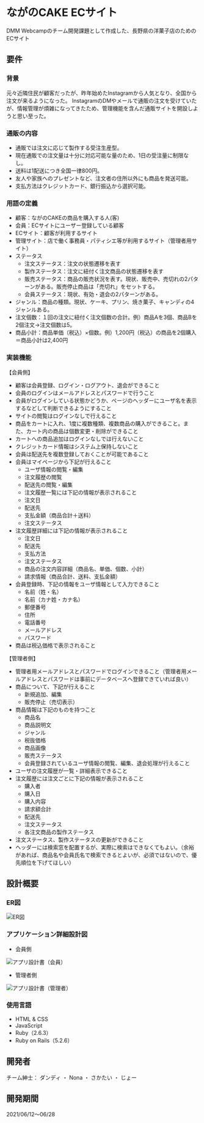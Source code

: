 # ながのCAKE ECサイト

DMM Webcampのチーム開発課題として作成した、長野県の洋菓子店のためのECサイト


## 要件

### 背景
元々近隣住民が顧客だったが、昨年始めたInstagramから人気となり、全国から注文が来るようになった。 InstagramのDMやメールで通販の注文を受けていたが、情報管理が煩雑になってきたため、管理機能を含んだ通販サイトを開設しようと思い至った。

### 通販の内容
* 通販では注文に応じて製作する受注生産型。
* 現在通販での注文量は十分に対応可能な量のため、1日の受注量に制限なし。
* 送料は1配送につき全国一律800円。
* 友人や家族へのプレゼントなど、注文者の住所以外にも商品を発送可能。
* 支払方法はクレジットカード、銀行振込から選択可能。

### 用語の定義
* 顧客：ながのCAKEの商品を購入する人(客)
* 会員：ECサイトにユーザー登録している顧客
* ECサイト：顧客が利用するサイト
* 管理サイト：店で働く事務員・パティシエ等が利用するサイト（管理者用サイト）
* ステータス
  * 注文ステータス：注文の状態遷移を表す
  * 製作ステータス：注文に紐付く注文商品の状態遷移を表す
  * 販売ステータス：商品の販売状況を表す。現状、販売中、売切れの2パターンがある。販売停止商品は「売切れ」をセットする。
  * 会員ステータス：現状、有効・退会の2パターンがある。
* ジャンル：商品の種類。現状、ケーキ、プリン、焼き菓子、キャンディの4ジャンルある。
* 注文個数：１回の注文に紐付く注文個数の合計。例）商品Aを3個、商品Bを2個注文→注文個数は5。
* 商品小計：商品単価（税込）×個数。例）1,200円（税込）の商品を2個購入＝商品小計は2,400円

### 実装機能
【会員側】
* 顧客は会員登録、ログイン・ログアウト、退会ができること
* 会員のログインはメールアドレスとパスワードで行うこと
* 会員がログインしている状態かどうか、ページのヘッダーにユーザ名を表示するなどして判断できるようにすること
* サイトの閲覧はログインなしで行えること
* 商品をカートに入れ、1度に複数種類、複数商品の購入ができること。また、カート内の商品は個数変更・削除ができること
* カートへの商品追加はログインなしでは行えないこと
* クレジットカード情報はシステム上保持しないこと
* 会員は配送先を複数登録しておくことが可能であること
* 会員はマイページから下記が行えること
  * ユーザ情報の閲覧・編集
  * 注文履歴の閲覧
  * 配送先の閲覧・編集
  * 注文履歴一覧には下記の情報が表示されること
  * 注文日
  * 配送先
  * 支払金額（商品合計＋送料）
  * 注文ステータス
* 注文履歴詳細には下記の情報が表示されること
  * 注文日
  * 配送先
  * 支払方法
  * 注文ステータス
  * 商品の注文内容詳細（商品名、単価、個数、小計）
  * 請求情報（商品合計、送料、支払金額）
* 会員登録時、下記の情報をユーザ情報として入力できること
  * 名前（姓・名）
  * 名前（カナ姓・カナ名）
  * 郵便番号
  * 住所
  * 電話番号
  * メールアドレス
  * パスワード
* 商品は税込価格で表示されること

【管理者側】
* 管理者用メールアドレスとパスワードでログインできること（管理者用メールアドレスとパスワードは事前にデータベースへ登録できていれば良い）
* 商品について、下記が行えること
  * 新規追加、編集
  * 販売停止（売切表示）
* 商品情報は下記のものを持つこと
  * 商品名
  * 商品説明文
  * ジャンル
  * 税抜価格
  * 商品画像
  * 販売ステータス
  * 会員登録されているユーザ情報の閲覧、編集、退会処理が行えること
* ユーザの注文履歴が一覧・詳細表示できること
* 注文履歴には注文ごとに下記の情報が表示されること
  * 購入者
  * 購入日
  * 購入内容
  * 請求額合計
  * 配送先
  * 注文ステータス
  * 各注文商品の製作ステータス
* 注文ステータス、製作ステータスの更新ができること
* ヘッダーには検索窓を配置するが、実際に検索はできなくてもよい。（余裕があれば、商品名や会員氏名で検索できるとよいが、必須ではないので、優先順位を下げてほしい）


## 設計概要

### ER図

![ER図](https://user-images.githubusercontent.com/81369773/122743378-e7897b00-d2c1-11eb-8acc-d31ac8d90d70.png)


### アプリケーション詳細設計図
* 会員側

![アプリ設計書（会員）](https://user-images.githubusercontent.com/81369773/122743636-1e5f9100-d2c2-11eb-824e-e3e21f89286e.png)


* 管理者側

![アプリ設計書（管理者）](https://user-images.githubusercontent.com/81369773/122743492-fe2fd200-d2c1-11eb-95cd-e256a8227b6d.png)


### 使用言語
* HTML & CSS
* JavaScript
* Ruby（2.6.3）
* Ruby on Rails（5.2.6）


## 開発者
チーム紳士： ダンディ ・ Nona ・ さかたい ・ じょー


## 開発期間
2021/06/12〜06/28
